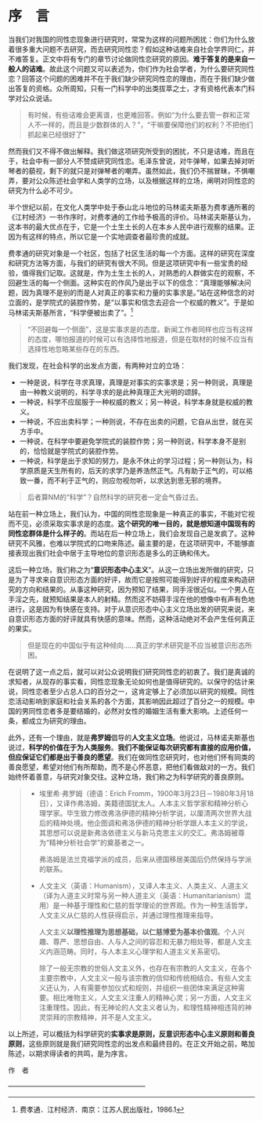 # 序　言

当我们对我国的同性恋现象进行研究时，常常为这样的问题所困扰：你们为什么放着很多重大问题不去研究，而去研究同性恋？假如这种诘难来自社会学界同仁，并不难答复。正文中将有专门的章节讨论做同性恋研究的原因。**难于答复的是来自一般人的诘难**。故此这个问题又可以表述为，你们作为社会学者，为什么要研究同性恋？回答这个问题的困难并不在于我们缺少研究同性恋的理由，而在于我们缺少做出答复的资格。众所周知，只有一门科学中的出类拔萃之士，才有资格代表本门科学对公众说话。

> 有时候，有些诘难会更离谱，也更难回答。例如“为什么要去管一群和正常人不一样的，而且是少数群体的人？”，“干嘛要保障他们的权利？不把他们抓起来已经很好了”

然而我们又不得不做出解释。我们做这项研究所受到的困扰，不只是诘难，而且在于，社会中有一部分人不赞成研究同性恋。毛泽东曾说，对牛弹琴，如果去掉对听琴者的藐视，剩下的就只是对弹琴者的嘲弄。虽然如此，我们仍不揣冒昧，不惧嘲弄，要对公众陈述社会学和人类学的立场，以及根据这样的立场，阐明对同性恋的研究为什么必不可少。

半个世纪以前，在文化人类学中处于泰山北斗地位的马林诺夫斯基为费孝通所著的《江村经济》一书作序时，对费孝通的工作给予极高的评价。马林诺夫斯基认为，这本书的最大优点在于，它是一个土生土长的人在本乡人民中进行观察的结果。正因为有这样的特点，所以它是一个实地调查者最珍贵的成就。

费孝通的研究对象是一个社区，包括了社区生活的每一个方面。这样的研究在深度和研究方法等方面，与我们的研究有很大不同。但是这项研究中有一些宝贵的经验，值得我们记取。这就是，作为土生土长的人，对熟悉的人群做实在的观察，不回避生活的每一个侧面。这种实在的作风乃是出于以下的信念：“真理能够解决问题，因为真理不是别的而是人对真正的事实和力量的实事求是。”站在这种信念的对立面的，是学院式的装腔作势，是“以事实和信念去迎合一个权威的教义”。于是如马林诺夫斯基所言，“科学便被出卖了”。[^ 1]

>“不回避每一个侧面”，这是实事求是的态度。新闻工作者同样也应当有这样的态度，哪怕报道的时候可以有选择性地报道，但是在取材的时候不应当有选择性地忽略某些存在的东西。

我们发现，在社会科学的出发点方面，有两种对立的立场：

- 一种是说，科学在寻求真理，真理是对事实的实事求是；另一种则说，真理是由一种教义说明的，科学寻求的是此种真理正大光明的颂辞。
- 一种说，科学不应屈服于一种权威的教义；另一种说，科学本身就是权威的教义。
- 一种说，不应出卖科学；一种则说，不存在出卖的问题，它自从出世，就在买方手中。
- 一种说，在科学中要避免学院式的装腔作势；另一种则说，科学本身不是别的，恰恰就是学院式的装腔作势。
- 一种说，科学是出于求知的努力，是永不休止的学习过程；另一种则认为，科学原质是天生所有的，后天的求学乃是养浩然正气。凡有助于正气的，可以格致一番，而不利于正气的，则应勿视勿听，以求达到思无邪的境界。

> 后者算NM的“科学”？自然科学的研究者一定会气昏过去。

站在前一种立场上，我们认为，中国的同性恋现象是一种真正的事实，不能对它视而不见，必须采取实事求是的态度。**这个研究的唯一目的，就是想知道中国现有的同性恋群体是什么样子的**。而站在后一种立场上，我们会发现自己是发疯了。这种研究不风雅，也难以学院式的口吻来陈述。最主要的是，在这项研究中，不能够直接表现出我们社会中居于主导地位的意识形态是多么的正确和伟大。

这后一种立场，我们称之为“**意识形态中心主义**”。从这一立场出发所做的研究，只是为了寻求来自意识形态方面的好评，故而它是按照可能得到好评的程度来构造研究的方向和结果的。从事这种研究，因为预知了结果，同手淫很近似。一个男人在手淫之先，就预知结果是本人的射精。然而这不妨碍手淫在他的想像中有声有色地进行，这是因为有快感在支持。对于从意识形态中心主义立场出发的研究来说，来自意识形态方面的好评就具有快感的意味。然而，这种活动绝对不会产生任何真正的果实。

> 但是现在的中国似乎有这种倾向……真正的学术研究是不应当被意识形态所困。

在说明了这一点之后，就可以对公众说明我们研究同性恋的初衷了。我们是真诚的求知者，从现存的事实看，同性恋现象无论如何也是值得研究的。以保守的估计来说，同性恋者至少占总人口的百分之一，这肯定够上了必须加以研究的规模。同性恋活动影响到家庭和社会关系的各个方面，其影响因此超过了百分之一的规模。中国的男同性恋者多是要结婚的，必然对女性的婚姻生活有重大影响。上述任何一条，都成立为研究的理由。

此外，还有一个理由，就是**弗罗姆**倡导的**人文主义立场**。他说过，马林诺夫斯基也说过，**科学的价值在于为人类服务**。**我们不能保证每次研究都有直接的应用价值，但应保证它们都是出于善良的愿望**。我们在做同性恋研究时，也对他们怀有同类的善良愿望，希望对他们有所帮助，而不是心怀恶意，把他们看做敌对的一方。我们始终怀着善意，与研究对象交往。这种立场，我们称之为科学研究的善良原则。

> - 埃里希·弗罗姆（德语：Erich Fromm，1900年3月23日－1980年3月18日），又译作弗洛姆，美籍德国犹太人。人本主义哲学家和精神分析心理学家。毕生致力修改弗洛伊德的精神分析学说，以厘清两次世界大战后的精神处境。他企图调和弗洛伊德的精神分析学跟人本主义的学说，其思想可以说是新弗洛依德主义与新马克思主义的交汇。弗洛姆被尊为“精神分析社会学”的奠基者之一。
>
>   弗洛姆是法兰克福学派的成员，后来从德国移居美国后仍然保持与学派的联系。 
>
> - 人文主义（英语：Humanism），又译人本主义、人类主义、人道主义（译为人道主义时常与另一种人道主义（英语：Humanitarianism）混用）是一种基于理性和仁慈的哲学理论的世界观。作为一种生活哲学，人文主义从仁慈的人性获得启示，并通过理性推理来指导。
>
>   人文主义**以理性推理为思想基础，以仁慈博爱为基本价值观**。个人兴趣、尊严、思想自由、人与人之间的容忍和无暴力相处等，都是人文主义内涵范畴。同时，与人本主义心理学和人道主义关系密切。
>
>   除了一般无宗教的世俗人文主义外，也存在有宗教的人文主义，在各个主要宗教中，人文主义一般与该宗教的信仰和传统相结合。有些人文主义还认为，人有需要参加仪式和规则，并组织一些团体来满足这种需要。相比唯物主义，人文主义注重人的精神心灵；另一方面，人文主义注重理性。因此，有无神论的人文主义者认为，和理性精神相违背的神灵崇拜的宗教精神，并不是人文主义。 

以上所述，可以概括为科学研究的**实事求是原则，反意识形态中心主义原则和善良原则**，这些原则就是我们研究同性恋的出发点和最终目的。在正文开始之前，略加陈述，以期求得读者的共鸣，是为序言。

作　者

————————————————————

[^ 1]: 费孝通．江村经济．南京：江苏人民出版社，1986.1
